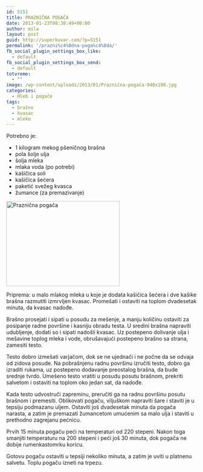 ```yaml
---
id: 5151
title: PRAZNIČNA POGAČA
date: 2013-01-23T08:38:49+00:00
author: mila
layout: post
guid: http://superkuvar.com/?p=5151
permalink: '/prazni%c4%8dna-poga%c4%8da/'
fb_social_plugin_settings_box_like:
  - default
fb_social_plugin_settings_box_send:
  - default
totvreme:
  - ""
image: /wp-content/uploads/2013/01/Praznična-pogača-940x198.jpg
categories:
  - Hleb i pogače
tags:
  - brašno
  - kvasac
  - mleko
---
```

Potrebno je:

  * 1 kilogram mekog pšeničnog brašna
  * pola šolje ulja
  * šolja mleka
  * mlaka voda (po potrebi)
  * kašičica soli
  * kašičica šećera
  * paketić svežeg kvasca
  * žumance (za premazivanje)

<img class="alignnone size-medium wp-image-5152" src="//superkuvar.com/wp-content/uploads/2013/01/Praznična-pogača-300x225.jpg" alt="Praznična pogača" width="300" height="225" /> 

Priprema: u malo mlakog mleka u koje je dodata kašičica šećera i dve kašike brašna razmutiti izmrvljen kvasac. Promešati i ostaviti na toplom dvadesetak minuta, da kvasac nadođe.

Brašno prosejati i sipati u posudu za mešenje, a manju količinu ostaviti za posipanje radne površine i kasniju obradu testa. U sredini brašna napraviti udubljenje, dodati so i sipati nadošli kvasac. Uz postepeno dolivanje ulja i mešavine toplog mleka i vode, obrušavajući postepeno brašno sa strana, zamesiti testo.

Testo dobro izmešati varjačom, dok se ne ujednači i ne počne da se odvaja od zidova posude. Na pobrašnjenu radnu površinu izručiti testo, dobro ga izraditi rukama, uz postepeno dodavanje preostalog brašna, da bude srednje tvrdo. Umešeno testo vratiti u posudu posutu brašnom, prekriti salvetom i ostaviti na toplom oko jedan sat, da nadođe.

Kada testo udvostruči zapreminu, preručiti ga na radnu površinu posutu brašnom i premesiti. Oblikovati pogaču, viljuškom napraviti šare i staviti je u tepsiju podmazanu uljem. Ostaviti još dvadesetak minuta da pogača narasta, a zatim je premazati žumancetom umućenim sa malo ulja i staviti u prethodno zagrejanu pećnicu.

Prvih 15 minuta pogaču peći na temperaturi od 220 stepeni. Nakon toga smanjiti temperaturu na 200 stepeni i peći još 30 minuta, dok pogača ne dobije rumenkastomrku koricu.

Gotovu pogaču ostaviti u tepsiji nekoliko minuta, a zatim je uviti u platnenu salvetu. Toplu pogaču izneti na trpezu.